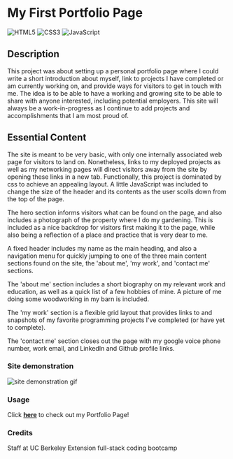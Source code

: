 # My First Portfolio Page

![HTML5](https://img.shields.io/badge/html5-%23E34F26.svg?style=for-the-badge&logo=html5&logoColor=white)
![CSS3](https://img.shields.io/badge/css3-%231572B6.svg?style=for-the-badge&logo=css3&logoColor=white)
![JavaScript](https://img.shields.io/badge/javascript-%23323330.svg?style=for-the-badge&logo=javascript&logoColor=%23F7DF1E)

## Description

This project was about setting up a personal portfolio page where I could write a short introduction about myself, link to projects I have completed or am currently working on, and provide ways for visitors to get in touch with me. The idea is to be able to have a working and growing site to be able to share with anyone interested, including potential employers. This site will always be a work-in-progress as I continue to add projects and accomplishments that I am most proud of.


## Essential Content

The site is meant to be very basic, with only one internally associated web page for visitors to land on. Nonetheless, links to my deployed projects as well as my networking pages will direct visitors away from the site by opening these links in a new tab. Functionally, this project is dominated by css to achieve an appealing layout. A little JavaScript was included to change the size of the header and its contents as the user scolls down from the top of the page.

The hero section informs visitors what can be found on the page, and also includes a photograph of the property where I do my gardening. This is included as a nice backdrop for visitors first making it to the page, while also being a reflection of a place and practice that is very dear to me. 

A fixed header includes my name as the main heading, and also a navigation menu for quickly jumping to one of the three main content sections found on the site, the 'about me', 'my work', and 'contact me' sections. 

The 'about me' section includes a short biography on my relevant work and education, as well as a quick list of a few hobbies of mine. A picture of me doing some woodworking in my barn is included. 

The 'my work' section is a flexible grid layout that provides links to and snapshots of my favorite programming projects I've completed (or have yet to complete). 

The 'contact me' section closes out the page with my google voice phone number, work email, and LinkedIn and Github profile links. 

### Site demonstration

![site demonstration gif](./assets/images/portfolio-page-readme-gif.gif)

### Usage

Click <a href="https://jkwalsh127.github.io/my-old-portfolio-page/" target="_blank">**here**</a> to check out my Portfolio Page!


### Credits

Staff at UC Berkeley Extension full-stack coding bootcamp
